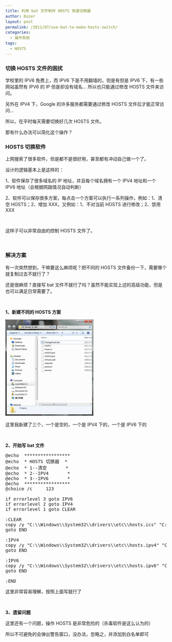 ```yaml
---
title: 利用 bat 文件制作 HOSTS 快速切换器
author: Dozer
layout: post
permalink: /2011/07/use-bat-to-make-hosts-switch/
categories:
  - 操作系统
tags:
  - HOSTS
---
```


### <span id="_HOSTS">切换 HOSTS 文件的困扰</span>

学校里的 IPV6 免费上，而 IPV6 下是不用翻墙的，但是有但是 IPV6 下，有一些网站虽然有 IPV6 的 IP 但是却没有域名… 所以也只能通过修改 HOSTS 文件来访问。

另外在 IPV4 下，Google 的许多服务都需要通过修改 HOSTS 文件后才能正常访问…

所以，在平时每天需要切换好几次 HOSTS 文件。

那有什么办法可以简化这个操作？

<!--more-->

### <span id="HOSTS">HOSTS 切换软件</span>

上网搜索了很多软件，但是都不是很好用，甚至都有冲动自己做一个了。

设计的逻辑基本上是这样的：

1、软件保存了很多域名的 IP 地址，并且每个域名拥有一个 IPV4 地址和一个 IPV6 地址（会根据网路情况自动判断）

2、软件可以保存很多方案，每点击一个方案可以执行一系列操作，例如：1、清空 HOSTS；2、增加 XXX，又例如：1、不对当前 HOSTS 进行修改；2、禁用 XXX

&nbsp;

这样子可以非常自由的控制 HOSTS 文件了。

&nbsp;

### <span id="i">解决方案</span>

有一次突然想到，干嘛要这么麻烦呢？把不同的 HOSTS 文件备份一下，需要哪个就复制过去不就行了？

还是很麻烦？直接写 bat 文件不就行了吗？虽然不能实现上述的高级功能，但是也可以满足日常需要了。

&nbsp;

**1、新建不同的 HOSTS 方案**

[<img class="alignnone size-medium wp-image-400" title="windows" alt="" src="/uploads/2011/07/windows-275x300.png" width="275" height="300" />][1]

这里我新建了三个，一个是空的，一个是 IPV4 下的，一个是 IPV6 下的

&nbsp;

**2、开始写 bat 文件**

<pre class="brush:shell">@echo  *****************
@echo  * HOSTS 切换器  *
@echo  * 1--清空       *
@echo  * 2--IPV4       *
@echo  * 3--IPV6       *
@echo  *****************
@choice /c     123

if errorlevel 3 goto IPV6
if errorlevel 2 goto IPV4
if errorlevel 1 goto CLEAR

:CLEAR
copy /y "C:\\Windows\\System32\\drivers\\etc\\hosts.ics" "C:\\Windows\\System32\\drivers\\etc\\HOSTS"
goto END

:IPV4
copy /y "C:\\Windows\\System32\\drivers\\etc\\hosts.ipv4" "C:\\Windows\\System32\\drivers\\etc\\HOSTS"
goto END

:IPV6
copy /y "C:\\Windows\\System32\\drivers\\etc\\hosts.ipv6" "C:\\Windows\\System32\\drivers\\etc\\HOSTS"
goto END

:END</pre>

这里非常容易理解，按照上面写就行了

&nbsp;

**3、遗留问题**

这里还有一个问题，操作 HOSTS 是非常危险的（杀毒软件是这么认为的）

所以不可避免的会弹出警告窗口，没办法，忽略之，并添加到白名单即可

 [1]: /uploads/2011/07/windows.png
